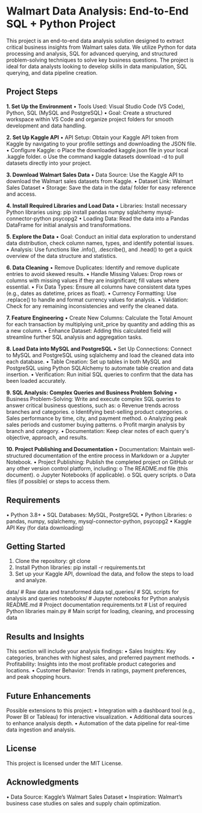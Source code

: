 # Walmart Data Analysis: End-to-End SQL + Python Project 
This project is an end-to-end data analysis solution designed to extract critical business insights from Walmart sales data. We utilize Python for data processing and analysis, SQL for advanced querying, and structured problem-solving techniques to solve key business questions. The project is ideal for data analysts looking to develop skills in data manipulation, SQL querying, and data pipeline creation. 

## Project Steps
**1. Set Up the Environment** 
•	Tools Used: Visual Studio Code (VS Code), Python, SQL (MySQL and PostgreSQL)
•	Goal: Create a structured workspace within VS Code and organize project folders for smooth development and data handling.

**2. Set Up Kaggle API**
•	API Setup: Obtain your Kaggle API token from Kaggle by navigating to your profile settings and downloading the JSON file.
•	Configure Kaggle:
o	Place the downloaded kaggle.json file in your local .kaggle folder.
o	Use the command kaggle datasets download -d <dataset-path> to pull datasets directly into your project.

**3. Download Walmart Sales Data**
•	Data Source: Use the Kaggle API to download the Walmart sales datasets from Kaggle.
•	Dataset Link: Walmart Sales Dataset
•	Storage: Save the data in the data/ folder for easy reference and access.

**4. Install Required Libraries and Load Data**
•	Libraries: Install necessary Python libraries using:
pip install pandas numpy sqlalchemy mysql-connector-python psycopg2
•	Loading Data: Read the data into a Pandas DataFrame for initial analysis and transformations.

**5. Explore the Data**
•	Goal: Conduct an initial data exploration to understand data distribution, check column names, types, and identify potential issues.
•	Analysis: Use functions like .info(), .describe(), and .head() to get a quick overview of the data structure and statistics.

**6. Data Cleaning**
•	Remove Duplicates: Identify and remove duplicate entries to avoid skewed results.
•	Handle Missing Values: Drop rows or columns with missing values if they are insignificant; fill values where essential.
•	Fix Data Types: Ensure all columns have consistent data types (e.g., dates as datetime, prices as float).
•	Currency Formatting: Use .replace() to handle and format currency values for analysis.
•	Validation: Check for any remaining inconsistencies and verify the cleaned data.

**7. Feature Engineering**
•	Create New Columns: Calculate the Total Amount for each transaction by multiplying unit_price by quantity and adding this as a new column.
•	Enhance Dataset: Adding this calculated field will streamline further SQL analysis and aggregation tasks.

**8. Load Data into MySQL and PostgreSQL**
•	Set Up Connections: Connect to MySQL and PostgreSQL using sqlalchemy and load the cleaned data into each database.
•	Table Creation: Set up tables in both MySQL and PostgreSQL using Python SQLAlchemy to automate table creation and data insertion.
•	Verification: Run initial SQL queries to confirm that the data has been loaded accurately.

**9. SQL Analysis: Complex Queries and Business Problem Solving**
•	Business Problem-Solving: Write and execute complex SQL queries to answer critical business questions, such as:
o	Revenue trends across branches and categories.
o	Identifying best-selling product categories.
o	Sales performance by time, city, and payment method.
o	Analyzing peak sales periods and customer buying patterns.
o	Profit margin analysis by branch and category.
•	Documentation: Keep clear notes of each query's objective, approach, and results.

**10. Project Publishing and Documentation**
•	Documentation: Maintain well-structured documentation of the entire process in Markdown or a Jupyter Notebook.
•	Project Publishing: Publish the completed project on GitHub or any other version control platform, including:
o	The README.md file (this document).
o	Jupyter Notebooks (if applicable).
o	SQL query scripts.
o	Data files (if possible) or steps to access them.
 
## Requirements
•	Python 3.8+
•	SQL Databases: MySQL, PostgreSQL
•	Python Libraries:
o	pandas, numpy, sqlalchemy, mysql-connector-python, psycopg2
•	Kaggle API Key (for data downloading)

## Getting Started
1.	Clone the repository:
git clone <repo-url>
2.	Install Python libraries:
pip install -r requirements.txt
3.	Set up your Kaggle API, download the data, and follow the steps to load and analyze.
 
data/                     # Raw data and transformed data
sql_queries/              # SQL scripts for analysis and queries
notebooks/                # Jupyter notebooks for Python analysis
README.md                 # Project documentation
requirements.txt          # List of required Python libraries
main.py                   # Main script for loading, cleaning, and processing data

 
## Results and Insights
This section will include your analysis findings:
•	Sales Insights: Key categories, branches with highest sales, and preferred payment methods.
•	Profitability: Insights into the most profitable product categories and locations.
•	Customer Behavior: Trends in ratings, payment preferences, and peak shopping hours.

## Future Enhancements
Possible extensions to this project:
•	Integration with a dashboard tool (e.g., Power BI or Tableau) for interactive visualization.
•	Additional data sources to enhance analysis depth.
•	Automation of the data pipeline for real-time data ingestion and analysis.
 
## License
This project is licensed under the MIT License.
 
## Acknowledgments
•	Data Source: Kaggle’s Walmart Sales Dataset
•	Inspiration: Walmart’s business case studies on sales and supply chain optimization.


